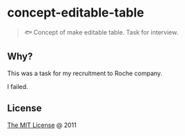 # concept-editable-table

> :fish: Concept of make editable table. Task for interview.

## Why?

This was a task for my recruitment to Roche company.

I failed.

## License

[The MIT License](http://piecioshka.mit-license.org) @ 2011
